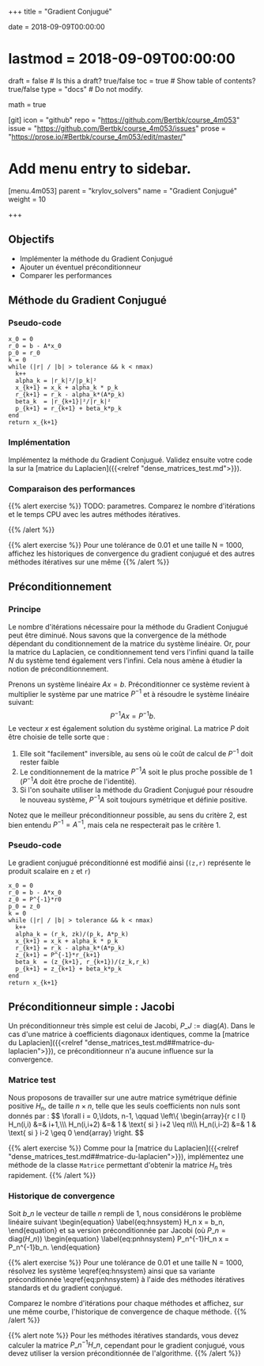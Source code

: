 +++
title = "Gradient Conjugué"

date = 2018-09-09T00:00:00
# lastmod = 2018-09-09T00:00:00

draft = false  # Is this a draft? true/false
toc = true  # Show table of contents? true/false
type = "docs"  # Do not modify.

math = true

[git]
  icon = "github"
  repo = "https://github.com/Bertbk/course_4m053"
  issue = "https://github.com/Bertbk/course_4m053/issues"
  prose = "https://prose.io/#Bertbk/course_4m053/edit/master/"

# Add menu entry to sidebar.
[menu.4m053]
  parent = "krylov_solvers"
  name = "Gradient Conjugué"
  weight = 10

+++

## Objectifs

- Implémenter la méthode du Gradient Conjugué
- Ajouter un éventuel préconditionneur
- Comparer les performances


## Méthode du Gradient Conjugué

### Pseudo-code

```
x_0 = 0
r_0 = b - A*x_0
p_0 = r_0
k = 0
while (|r| / |b| > tolerance && k < nmax)
  k++
  alpha_k = |r_k|²/|p_k|²
  x_{k+1} = x_k + alpha_k * p_k
  r_{k+1} = r_k - alpha_k*(A*p_k)
  beta_k  = |r_{k+1}|²/|r_k|²
  p_{k+1} = r_{k+1} + beta_k*p_k
end
return x_{k+1}
```

### Implémentation

Implémentez la méthode du Gradient Conjugué. Validez ensuite votre code la sur la [matrice du Laplacien]({{<relref "dense_matrices_test.md">}}).

### Comparaison  des performances

{{% alert exercise %}}
TODO: parametres. 
Comparez le nombre d'itérations et le temps CPU avec les autres méthodes itératives.


{{% /alert %}}

{{% alert exercise %}}
Pour une tolérance de 0.01 et une taille N = 1000, affichez les historiques de convergence du gradient conjugué et des autres méthodes itératives sur une même
{{% /alert %}}

## Préconditionnement

### Principe 

Le nombre d'itérations nécessaire pour la méthode du Gradient Conjugué peut être diminué. Nous savons que la convergence de la méthode  dépendant du conditionnement de la matrice du système linéaire. Or, pour la matrice du Laplacien, ce conditionnement tend vers l'infini quand la taille $N$ du système tend également vers l'infini. Cela nous amène à étudier la notion de préconditionnement.

Prenons un système linéaire $Ax = b$. Préconditionner ce système revient à multiplier le système par une matrice $P^{-1}$ et à résoudre le système linéaire suivant:
$$
P^{-1}Ax = P^{-1}b.
$$
Le vecteur $x$ est également solution du système original. La matrice $P$ doit être choisie de telle sorte que :

1. Elle soit "facilement" inversible, au sens où le coût de calcul de $P^{-1}$ doit rester faible
2. Le conditionnement de la matrice $P^{-1}A$ soit le plus proche possible de 1 ($P^{-1}A$ doit être proche de l'identité).
3. Si l'on souhaite utiliser la méthode du Gradient Conjugué pour résoudre le nouveau système, $P^{-1}A$ soit toujours symétrique et définie positive.

Notez que le meilleur préconditionneur possible, au sens du critère 2, est bien entendu $P^{-1} = A^{-1}$, mais cela ne respecterait pas le critère 1.

### Pseudo-code

Le gradient conjugué préconditionné est modifié ainsi (`(z,r)` représente le produit scalaire en `z` et `r`)

```
x_0 = 0
r_0 = b - A*x_0
z_0 = P^{-1}*r0
p_0 = z_0
k = 0
while (|r| / |b| > tolerance && k < nmax)
  k++
  alpha_k = (r_k, zk)/(p_k, A*p_k)
  x_{k+1} = x_k + alpha_k * p_k
  r_{k+1} = r_k - alpha_k*(A*p_k)
  z_{k+1} = P^{-1}*r_{k+1}
  beta_k  = (z_{k+1}, r_{k+1})/(z_k,r_k)
  p_{k+1} = z_{k+1} + beta_k*p_k
end
return x_{k+1}
```

## Préconditionneur simple : Jacobi

Un préconditionneur très simple est celui de Jacobi, $P\_J := \text{diag}(A)$. Dans le cas d'une matrice à coefficients diagonaux identiques, comme la [matrice du Laplacien]({{<relref "dense_matrices_test.md##matrice-du-laplacien">}}), ce préconditionneur n'a aucune influence sur la convergence. 

### Matrice test

Nous proposons de travailler sur une autre matrice symétrique définie positive $H_n$, de taille $n\times n$, telle que les seuls coefficients non nuls sont donnés par :
$$
\forall i = 0,\ldots, n-1, \qquad
\left\\{
  \begin{array}{r c l l}
    H_n(i,i) &=& i+1,\\\\\\
    H_n(i,i+2) &=& 1 & \text{ si } i+2 \leq n\\\\\\
    H_n(i,i-2) &=& 1 & \text{ si } i-2 \geq 0
  \end{array}
\right.
$$

{{% alert exercise %}}
Comme pour la [matrice du Laplacien]({{<relref "dense_matrices_test.md##matrice-du-laplacien">}}), implémentez une méthode de la classe `Matrice` permettant d'obtenir la matrice $H_n$ très rapidement.
{{% /alert %}}

### Historique de convergence

Soit $b\_n$ le vecteur de taille $n$ rempli de 1, nous considérons le problème linéaire suivant
\begin{equation}
\label{eq:hnsystem}
H\_n x = b\_n,
\end{equation}
et sa version préconditionnée par Jacobi (où $P\_n = \text{diag}(H\_n)$)
\begin{equation}
\label{eq:pnhnsystem}
P\_n^{-1}H\_n x = P\_n^{-1}b\_n.
\end{equation}

{{% alert exercise %}}
Pour une tolérance de 0.01 et une taille N = 1000, résolvez les système \eqref{eq:hnsystem} ainsi que sa variante préconditionnée \eqref{eq:pnhnsystem} à l'aide des méthodes itératives standards et du gradient conjugué. 

Comparez le nombre d'itérations pour chaque méthodes et affichez, sur une même courbe, l'historique de convergence de chaque méthode.
{{% /alert %}}

{{% alert note %}}
Pour les méthodes itératives standards, vous devez calculer la matrice $P\_n^{-1}H\_n$, cependant pour le gradient conjugué, vous devez utiliser la version préconditionnée de l'algorithme.
{{% /alert %}}